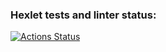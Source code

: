 ### Hexlet tests and linter status:
[![Actions Status](https://github.com/phillharmonia/java-project-61/actions/workflows/hexlet-check.yml/badge.svg)](https://github.com/phillharmonia/java-project-61/actions)